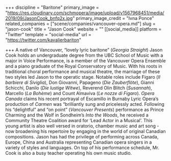 +++
discipline = "Baritone"
primary_image = "https://res.cloudinary.com/schmopera/image/upload/v1567968451/media/2019/09/JasonCook_bnfq2x.jpg"
primary_image_credit = "Ivna Ponce"
related_companies = ["scene/companies/vancouver-opera.md"]
slug = "jason-cook"
title = "Jason Cook"
website = ""
[[social_media]]
platform = "Twitter"
template = "social-media"
url = "https://twitter.com/kavalierbariton"

+++
A native of Vancouver, “lovely lyric baritone” (_Georgia Straight_) Jason Cook holds an undergraduate degree from the UBC School of Music with a major in Voice Performance, is a member of the Vancouver Opera Ensemble and a piano graduate of the Royal Conservatory of Music. With his roots in traditional choral performance and musical theatre, the marriage of these two styles led Jason to the operatic stage. Notable roles include Figaro (_Il barbiere di Siviglia_), Don Giovanni, Papageno (_Die Zauberflöte_), Gianni Schicchi, Danilo (_Die lustige Witwe_), Reverend Olin Blitch (_Susannah_), Marcello (_La Bohème_) and Count Almaviva (_Le nozze di Figaro_). _Opera Canada_ claims his recent portrayal of Escamillo in Burnaby Lyric Opera’s production of _Carmen_ was “brilliantly sung and pricelessly acted. Following his “delightful” and “on point” (_Vancouver Presents_) performance as Prince Charming and the Wolf in Sondheim’s _Into the Woods_, he received a Community Theatre Coalition award for ‘Lead Actor in a Musical’. This young artist is also well versed in oratorio, chamber music and art song - now broadening his repertoire by engaging in the world of original Canadian compositions. Jason has had the privilege of performing across Canada, Europe, China and Australia representing Canadian opera singers in a variety of styles and languages. On top of his performance schedule, Mr. Cook is also a busy teacher operating his own music studio.